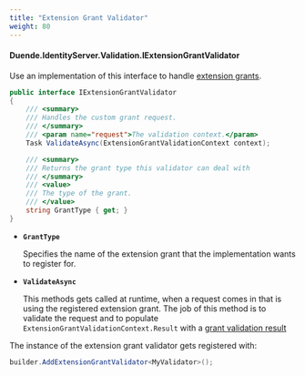 ```yaml
---
title: "Extension Grant Validator"
weight: 80
---
```


#### Duende.IdentityServer.Validation.IExtensionGrantValidator

Use an implementation of this interface to handle [extension grants](/identityserver/v7/tokens/extension_grants).

```cs
public interface IExtensionGrantValidator
{
    /// <summary>
    /// Handles the custom grant request.
    /// </summary>
    /// <param name="request">The validation context.</param>
    Task ValidateAsync(ExtensionGrantValidationContext context);

    /// <summary>
    /// Returns the grant type this validator can deal with
    /// </summary>
    /// <value>
    /// The type of the grant.
    /// </value>
    string GrantType { get; }
}
```

* **`GrantType`**

    Specifies the name of the extension grant that the implementation wants to register for.

* **`ValidateAsync`**
    
    This methods gets called at runtime, when a request comes in that is using the registered extension grant.
    The job of this method is to validate the request and to populate `ExtensionGrantValidationContext.Result` with a [grant validation result](/identityserver/v7/reference/models/grant_validation_result)

The instance of the extension grant validator gets registered with:

```cs
builder.AddExtensionGrantValidator<MyValidator>();
```